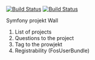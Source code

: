 [![Build Status](https://travis-ci.org/shubaivan/symfony.projekt.svg?branch=develop)](https://travis-ci.org/shubaivan/symfony.projekt)
[![Build Status](https://scrutinizer-ci.com/g/shubaivan/symfony.projekt/badges/build.png?b=develop)](https://scrutinizer-ci.com/g/shubaivan/symfony.projekt/build-status/develop)

Symfony projekt Wall <br>
1. List of projects <br>
2. Questions to the project <br>
3. Tag to the prowjekt <br>
4. Registrability (FosUserBundle) <br>